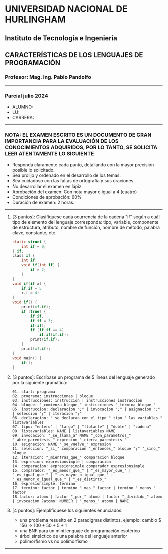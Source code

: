 # UNIVERSIDAD NACIONAL DE HURLINGHAM

## Instituto de Tecnología e Ingeniería

## CARACTERÍSTICAS DE LOS LENGUAJES DE PROGRAMACIÓN

### Profesor: Mag. Ing. Pablo Pandolfo

---

### Parcial julio 2024

* ALUMNO:  
* LU:
* CARRERA:

---

### NOTA: EL EXAMEN ESCRITO ES UN DOCUMENTO DE GRAN IMPORTANCIA PARA LA EVALUACIÓN DE LOS CONOCIMIENTOS ADQUIRIDOS, POR LO TANTO, SE SOLICITA LEER ATENTAMENTE LO SIGUIENTE

* Responda claramente cada punto, detallando con la mayor precisión posible lo solicitado.
* Sea prolijo y ordenado en el desarrollo de los temas.
* Sea cuidadoso con las faltas de ortografía y sus oraciones.
* No desarrollar el examen en lápiz.
* Aprobación del examen: Con nota mayor o igual a 4 (cuatro)
* Condiciones de aprobación: 60%
* Duración de examen: 2 horas.

---

1. [3 puntos]: Clasifíquese cada ocurrencia de la cadena "if" según a cuál tipo de elemento del lenguaje corresponda: tipo, variable, componente de estructura, atributo, nombre de función, nombre de método, palabra clave, constante, etc.

    ```c
    static struct {
        int if = 0;
    } if;
    class if {
        int if;
        void if(int if) {
            if = 2;
        }
    }
    void if(if x) {
        if.if = 5
        x.f = 4;
    }
    void if() {
        print(if.if);
        if (true) {
            if if,
            if.if = 3;
            if(if);
            if (if.if == 4)
                if.if(if.if);
            print(if.if);
        }
        print(if.if);
    }
    void main() {
        if();
    }
    ```

1. [3 puntos]: Escríbase un programa de 5 líneas del lenguaje generado por la siguiente gramática:

    ```grammar
    01. start: programa 
    02. programa: instrucciones | bloque
    03. instrucciones: instruccion | instrucciones instruccion
    04. bloque: "_comienza_bloque_" instrucciones "_termina_bloque_" 
    05. instruccion: declaracion ";" | invocacion ";" | asignacion ";" | seleccion ";" | iteracion ";"
    06. declaracion: "_se_declaran_con_el_tipo_" tipo "_las_variables_" listavariables
    07. tipo: "entero" | "largo" | "flotante" | "doble" | "cadena" 
    08. listavariables: NAME | listavariables NAME
    09. invocacion: "_se_llama_a" NAME "_con_parametros_" "_abre_parentesis_" expresion "_cierra_parentesis_" 
    10. asignacion: NAME "_se_vuelve_" expresion
    11. seleccion: "_si_" comparacion "_entonces_" bloque ";" "_sino_" bloque
    12. iteracion: "_mientras_que_" comparacion bloque 
    13. expresion: expresionsimple | comparacion 
    14. comparacion: expresionsimple comparador expresionsimple 
    15. comparador: "_es_menor_que_" | "_es_mayor_que_" | "_es_igual_que_" | "_es_mayor_o_igual_que_" | "_es_menor_o_igual_que_" | "_es_distinto_" 
    16. expresionsimple: termino
    17. termino: factor | termino "_mas_" factor | termino "_menos_" factor
    18.factor: atomo | factor "_por_" atomo | factor "_dividido_" atomo | invocacion ?atomo: NUMBER | "_menos_" atomo | NAME
    ```

1. [4 puntos]: Ejemplifíquese los siguientes enunciados:
    * una problema resuelto en 2 paradigmas distintos, ejemplo: cambio $ 156 => 100 + 50 + 5 + 1
    * una BNF para un mini lenguaje de programación esotérico
    * árbol sintáctico de una palabra del lenguaje anterior
    * polimorfismo vs no polimorfismo

---
